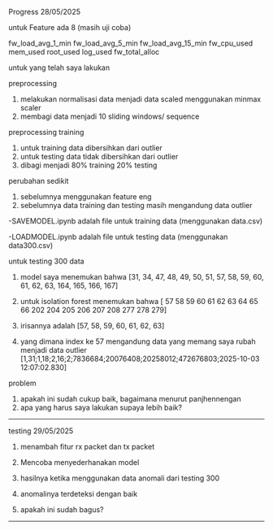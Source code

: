 Progress 28/05/2025

untuk Feature ada 8 (masih uji coba)


fw_load_avg_1_min 
fw_load_avg_5_min
fw_load_avg_15_min
fw_cpu_used
mem_used
root_used
log_used
fw_total_alloc

untuk yang telah saya lakukan 

preprocessing
1. melakukan normalisasi data menjadi data scaled menggunakan minmax scaler
2. membagi data menjadi 10 sliding windows/ sequence

preprocessing training
1. untuk training data dibersihkan dari outlier
2. untuk testing data tidak dibersihkan dari outlier 
3. dibagi menjadi 80% training 20% testing

perubahan sedikit
1. sebelumnya menggunakan feature eng
2. sebelumnya data training dan testing masih mengandung data outlier

-SAVEMODEL.ipynb adalah file untuk training data (menggunakan data.csv)

-LOADMODEL.ipynb adalah file untuk testing data (menggunakan data300.csv)



untuk testing 300 data 
1. model saya menemukan bahwa [31, 34, 47, 48, 49, 50, 51, 57, 58, 59, 60, 61, 62, 63, 164, 165, 166, 167]
2. untuk isolation forest menemukan bahwa [ 57  58  59  60  61  62  63  64  65  66 202 204 205 206 207 208 277 278
 279]

3. irisannya adalah [57, 58, 59, 60, 61, 62, 63]
4. yang dimana index ke 57 mengandung data yang memang saya rubah menjadi data outlier [1,31;1,18;2,16;2;7836684;20076408;20258012;472676803;2025-10-03 12:07:02.830]

problem 
1. apakah ini sudah cukup baik, bagaimana menurut panjhennengan
2. apa yang harus saya lakukan supaya lebih baik?
--------------------------------------------------------------------
testing 29/05/2025

1. menambah fitur rx packet dan tx packet
2. Mencoba menyederhanakan model 
3. hasilnya ketika menggunakan data anomali dari testing 300
4. anomalinya terdeteksi dengan baik 

1. apakah ini sudah bagus?
--------------------------------------------------------------------
